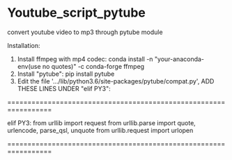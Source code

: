 # Youtube_script_pytube
convert youtube video to mp3 through pytube module

Installation:
1. Install ffmpeg with mp4 codec:
  conda install -n "your-anaconda-env(use no quotes)" -c conda-forge ffmpeg
2. Install "pytube":
  pip install pytube
3. Edit the file '.../lib/python3.6/site-packages/pytube/compat.py', ADD THESE LINES UNDER "elif PY3":

  =================================================================
  
  elif PY3:
    from urllib import request
    from urllib.parse import quote, urlencode, parse_qsl, unquote
    from urllib.request import urlopen
   
  =================================================================
